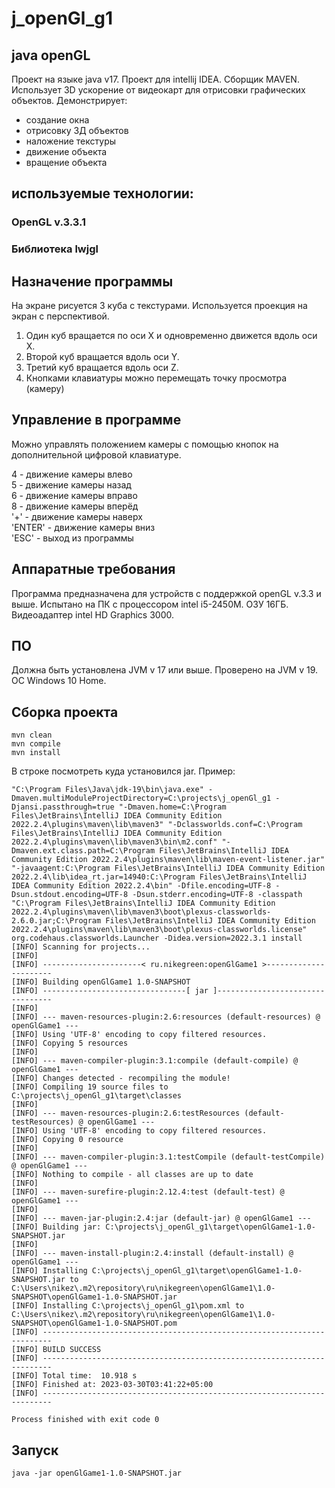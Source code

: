 # j_openGl_g1
## java openGL
Проект на языке java v17. Проект для intellij IDEA. Сборщик MAVEN.
Использует 3D ускорение от видеокарт для отрисовки графических объектов.
Демонстрирует:
- создание окна
- отрисовку 3Д объектов 
- наложение текстуры
- движение объекта
- вращение объекта
## используемые технологии:

### OpenGL v.3.3.1
### Библиотека lwjgl

## Назначение программы
На экране рисуется 3 куба с текстурами. Используется проекция на экран с перспективой.
1. Один куб вращается по оси X и одновременно движется вдоль оси X.
2. Второй куб вращается вдоль оси Y.
3. Третий куб вращается вдоль оси Z.
4. Кнопками клавиатуры можно перемещать точку просмотра (камеру) 

## Управление в программе
Можно управлять положением камеры с помощью кнопок на дополнительной цифровой клавиатуре. <br>

4 - движение камеры влево<br>
5 - движение камеры назад<br>
6 - движение камеры вправо<br>
8 - движение камеры вперёд<br>
'+' - движение камеры наверх<br>
'ENTER' - движение камеры вниз<br>
'ESC' - выход из программы<br>

## Аппаратные требования
Программа предназначена для устройств с поддержкой openGL v.3.3 и выше. Испытано на ПК с процессором intel i5-2450M. ОЗУ 16ГБ. Видеоадаптер intel HD Graphics 3000. 

## ПО
Должна быть установлена JVM v 17 или выше.
Проверено на JVM v 19. ОС Windows 10 Home.

## Сборка проекта
```term
mvn clean
mvn compile
mvn install
```
В строке посмотреть куда установился jar. Пример:
```term
"C:\Program Files\Java\jdk-19\bin\java.exe" -Dmaven.multiModuleProjectDirectory=C:\projects\j_openGl_g1 -Djansi.passthrough=true "-Dmaven.home=C:\Program Files\JetBrains\IntelliJ IDEA Community Edition 2022.2.4\plugins\maven\lib\maven3" "-Dclassworlds.conf=C:\Program Files\JetBrains\IntelliJ IDEA Community Edition 2022.2.4\plugins\maven\lib\maven3\bin\m2.conf" "-Dmaven.ext.class.path=C:\Program Files\JetBrains\IntelliJ IDEA Community Edition 2022.2.4\plugins\maven\lib\maven-event-listener.jar" "-javaagent:C:\Program Files\JetBrains\IntelliJ IDEA Community Edition 2022.2.4\lib\idea_rt.jar=14940:C:\Program Files\JetBrains\IntelliJ IDEA Community Edition 2022.2.4\bin" -Dfile.encoding=UTF-8 -Dsun.stdout.encoding=UTF-8 -Dsun.stderr.encoding=UTF-8 -classpath "C:\Program Files\JetBrains\IntelliJ IDEA Community Edition 2022.2.4\plugins\maven\lib\maven3\boot\plexus-classworlds-2.6.0.jar;C:\Program Files\JetBrains\IntelliJ IDEA Community Edition 2022.2.4\plugins\maven\lib\maven3\boot\plexus-classworlds.license" org.codehaus.classworlds.Launcher -Didea.version=2022.3.1 install
[INFO] Scanning for projects...
[INFO] 
[INFO] ----------------------< ru.nikegreen:openGlGame1 >----------------------
[INFO] Building openGlGame1 1.0-SNAPSHOT
[INFO] --------------------------------[ jar ]---------------------------------
[INFO] 
[INFO] --- maven-resources-plugin:2.6:resources (default-resources) @ openGlGame1 ---
[INFO] Using 'UTF-8' encoding to copy filtered resources.
[INFO] Copying 5 resources
[INFO] 
[INFO] --- maven-compiler-plugin:3.1:compile (default-compile) @ openGlGame1 ---
[INFO] Changes detected - recompiling the module!
[INFO] Compiling 19 source files to C:\projects\j_openGl_g1\target\classes
[INFO] 
[INFO] --- maven-resources-plugin:2.6:testResources (default-testResources) @ openGlGame1 ---
[INFO] Using 'UTF-8' encoding to copy filtered resources.
[INFO] Copying 0 resource
[INFO] 
[INFO] --- maven-compiler-plugin:3.1:testCompile (default-testCompile) @ openGlGame1 ---
[INFO] Nothing to compile - all classes are up to date
[INFO] 
[INFO] --- maven-surefire-plugin:2.12.4:test (default-test) @ openGlGame1 ---
[INFO] 
[INFO] --- maven-jar-plugin:2.4:jar (default-jar) @ openGlGame1 ---
[INFO] Building jar: C:\projects\j_openGl_g1\target\openGlGame1-1.0-SNAPSHOT.jar
[INFO] 
[INFO] --- maven-install-plugin:2.4:install (default-install) @ openGlGame1 ---
[INFO] Installing C:\projects\j_openGl_g1\target\openGlGame1-1.0-SNAPSHOT.jar to C:\Users\nikez\.m2\repository\ru\nikegreen\openGlGame1\1.0-SNAPSHOT\openGlGame1-1.0-SNAPSHOT.jar
[INFO] Installing C:\projects\j_openGl_g1\pom.xml to C:\Users\nikez\.m2\repository\ru\nikegreen\openGlGame1\1.0-SNAPSHOT\openGlGame1-1.0-SNAPSHOT.pom
[INFO] ------------------------------------------------------------------------
[INFO] BUILD SUCCESS
[INFO] ------------------------------------------------------------------------
[INFO] Total time:  10.918 s
[INFO] Finished at: 2023-03-30T03:41:22+05:00
[INFO] ------------------------------------------------------------------------

Process finished with exit code 0

```
## Запуск
```term
java -jar openGlGame1-1.0-SNAPSHOT.jar
```


